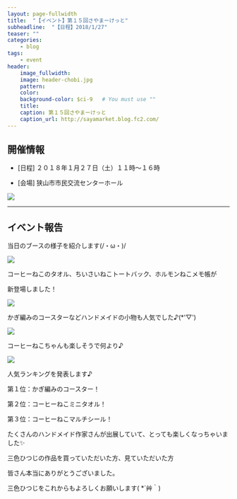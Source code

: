 ```yaml
---
layout: page-fullwidth
title:  "【イベント】第１５回さやまーけっと"
subheadline:  "【日程】2018/1/27"
teaser: ""
categories:
    - blog
tags:
    - event
header:
    image_fullwidth:
    image: header-chobi.jpg
    pattern:
    color:
    background-color: $ci-9   # You must use ""
    title:
    caption: 第１５回さやまーけっと
    caption_url: http://sayamarket.blog.fc2.com/
---
```


## 開催情報

* [日程] ２０１８年１月２７日（土）１１時～１６時

* [会場] 狭山市市民交流センターホール

![](https://blog-imgs-114.fc2.com/s/a/y/sayamarket/15-15.jpg)

---

## イベント報告

当日のブースの様子を紹介します(/・ω・)/

![](https://lh3.googleusercontent.com/pw/ACtC-3f9tTa3zobw8qf7KJJ6lPoMArRoWt_YLbnk_z2LiU83RFXu5YJaVaJrcs9b_tgvHhBsO0f4WAs4On5_eEjAmt_B5IubB7Bd7ZLE1LYN9Iu7avT7_jPHiQ0SSrN2uBNbiwn7ft-cjbqC3vhkdudhMtfL=w643-h482-no?authuser=2)

コーヒーねこのタオル、ちいさいねこトートバック、ホルモンねこメモ帳が

新登場しました！

![](https://lh3.googleusercontent.com/pw/ACtC-3eDhM_63st_X3o4UhJ4dgrG4ti8eCrhv-joIn8sd8ZZToNRyWgjveLjkDs5BPPMSIH3OuNLRJqiBTuyGN7UqjOO8eb7KHvpYP_AwMyLhfA4yz8odMckHuXGfKdplRQs7iSPDT0xeNoT6SmqbUDx8hm4=w643-h482-no?authuser=2)


かぎ編みのコースターなどハンドメイドの小物も人気でした♪(*'▽')

![](https://lh3.googleusercontent.com/pw/ACtC-3csIN1zt3Bcfe8BzS7jlKO2YhT8klMpMw1cyW6cQ8hiMTNd3HcRhEVCp-i5nWKKViNklgck-aPV-aZ8L0q9EoGwiTTi0zdDIoNbjBd9mCYqaHaFOlUurnUuZrifLc_JGopH9rXqzt-VRgucNE8uiHR2=w643-h482-no?authuser=2)

コーヒーねこちゃんも楽しそうで何より♪

![](https://lh3.googleusercontent.com/pw/ACtC-3fLd2XG_vmZB84i-N6M6xvBrqNd8mIbEaVkiwFtYOM8pO8tm7i3Czz0gXnJ9tGhTqDdh55C7gfdTr5g5uUgmPI0ACJy_RI_OpZNLBRGuxMM4MmPLbicdqAtbm266vDYT3lYNo_SftEjM3GNgnGJmr42=w643-h482-no?authuser=2)

人気ランキングを発表します♪

第１位：かぎ編みのコースター！

第２位：コーヒーねこミニタオル！

第３位：コーヒーねこマルチシール！

たくさんのハンドメイド作家さんが出展していて、とっても楽しくなっちゃいました✨

三色ひつじの作品を買っていただいた方、見ていただいた方

皆さん本当にありがとうございました。

三色ひつじをこれからもよろしくお願いします( *´艸｀)